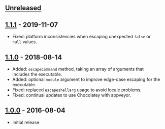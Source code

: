 ## [Unreleased]

## [1.1.1] - 2019-11-07
  * Fixed: platform inconsistencies when escaping unexpected `false` or `null` values.

## [1.1.0] - 2018-08-14
  * Added: `escapeCommand` method, taking an array of arguments that includes the executable.
  * Added: optional `module` argument to improve edge-case escaping for the executable.
  * Fixed: replaced `escapeshellarg` usage to avoid locale problems.
  * Fixed: continual updates to use Chocolatey with appveyor.

## [1.0.0] - 2016-08-04
  * Initial release

[Unreleased]: https://github.com/johnstevenson/winbox-args/compare/v1.1.1...HEAD
[1.1.1]: https://github.com/johnstevenson/winbox-args/compare/v1.1.0...v1.1.1
[1.1.0]: https://github.com/johnstevenson/winbox-args/compare/v1.0.0...v1.1.0
[1.0.0]: https://github.com/johnstevenson/winbox-args/compare/a6a5783f708a...v1.0.0
